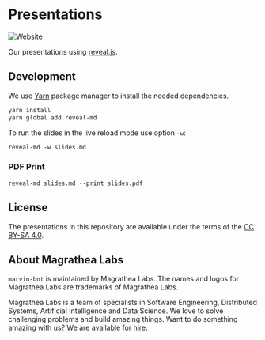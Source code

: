 # Presentations

[![Website](https://img.shields.io/website-up-down-green-red/http/speakerdeck.com.svg?label=speakerdeck)](https://speakerdeck.com/magrathealabs)

Our presentations using [reveal.js](https://github.com/hakimel/reveal.js).

## Development

We use [Yarn](https://yarnpkg.com) package manager to install the needed dependencies.

```sh
yarn install
yarn global add reveal-md
```

To run the slides in the live reload mode use option `-w`:

```
reveal-md -w slides.md
```

### PDF Print

```
reveal-md slides.md --print slides.pdf
```

## License

The presentations in this repository are available under the terms of the [CC BY-SA 4.0](https://creativecommons.org/licenses/by-sa/4.0/).

## About Magrathea Labs

`marvin-bot` is maintained by Magrathea Labs. The names and logos for Magrathea Labs are trademarks of Magrathea Labs.

Magrathea Labs is a team of specialists in Software Engineering, Distributed Systems, Artificial Intelligence and
Data Science. We love to solve challenging problems and build amazing things. Want to do something amazing with us?
We are available for [hire](mailto:contact@magrathealabs.com).

